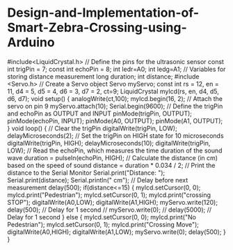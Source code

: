 # Design-and-Implementation-of-Smart-Zebra-Crossing-using-Arduino

#include<LiquidCrystal.h> 
// Define the pins for the ultrasonic sensor 
const int trigPin = 7; 
const int echoPin = 8; 
int ledr=A0; 
int ledg=A1; 
// Variables for storing distance measurement 
long duration; 
int distance; 
#include <Servo.h> 
// Create a Servo object 
Servo myServo; 
const int rs = 12, en = 11, d4 = 5, d5 = 4, d6 = 3, d7 = 2, ct=9; 
LiquidCrystal mylcd(rs, en, d4, d5, d6, d7); 
void setup() { 
analogWrite(ct,100); 
mylcd.begin(16, 2); 
// Attach the servo on pin 9 
myServo.attach(10); 
Serial.begin(9600); 
// Define the trigPin and echoPin as OUTPUT and INPUT 
pinMode(trigPin, OUTPUT); 
pinMode(echoPin, INPUT); 
pinMode(A0, OUTPUT); 
pinMode(A1, OUTPUT); 
} 
void loop() { 
// Clear the trigPin 
digitalWrite(trigPin, LOW); 
delayMicroseconds(2); 
// Set the trigPin on HIGH state for 10 microseconds 
digitalWrite(trigPin, HIGH); 
delayMicroseconds(10); 
digitalWrite(trigPin, LOW); 
// Read the echoPin, which measures the time duration of the sound wave 
duration = pulseIn(echoPin, HIGH); 
// Calculate the distance (in cm) based on the speed of sound 
distance = duration * 0.034 / 2; 
// Print the distance to the Serial Monitor 
Serial.print("Distance: "); 
Serial.print(distance); 
Serial.println(" cm"); 
// Delay before next measurement 
delay(500); 
if(distance<=15) 
{ 
mylcd.setCursor(0, 0); 
mylcd.print("Pedestrian"); 
mylcd.setCursor(0, 1); 
mylcd.print("crossing STOP"); 
digitalWrite(A0,LOW); 
digitalWrite(A1,HIGH); 
myServo.write(120); 
delay(500); // Delay for 1 second 
//  myServo.write(0); 
//   delay(5000); // Delay for 1 second 
} 
else 
{ 
mylcd.setCursor(0, 0); 
mylcd.print("No Pedestrian"); 
mylcd.setCursor(0, 1); 
mylcd.print("Crossing Move"); 
digitalWrite(A0,HIGH); 
digitalWrite(A1,LOW); 
myServo.write(0); 
delay(500); 
} 
}  
